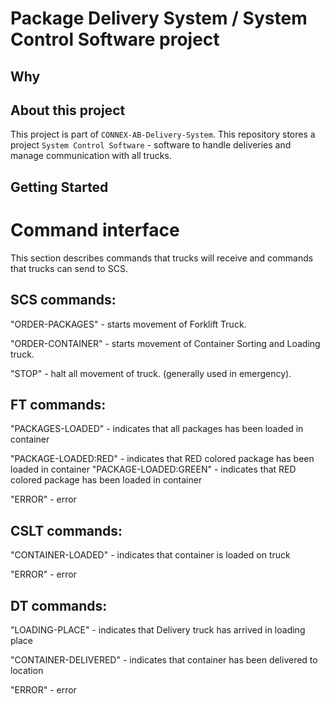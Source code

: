 # Package Delivery System / System Control Software project

## Why

## About this project

This project is part of `CONNEX-AB-Delivery-System`. This repository stores a project `System Control Software` -
software to handle deliveries and manage communication with all trucks.


## Getting Started


# Command interface

This section describes commands that trucks will receive and commands that trucks can send to SCS.

## SCS commands:

"ORDER-PACKAGES" - starts movement of Forklift Truck.

"ORDER-CONTAINER" - starts movement of Container Sorting and Loading truck.

"STOP" - halt all movement of truck. (generally used in emergency).

## FT commands:

"PACKAGES-LOADED" - indicates that all packages has been loaded in container

"PACKAGE-LOADED:RED" - indicates that RED colored package has been loaded in container
"PACKAGE-LOADED:GREEN" - indicates that RED colored package has been loaded in container

"ERROR" - error

## CSLT commands:

"CONTAINER-LOADED" - indicates that container is loaded on truck

"ERROR" - error

## DT commands:

"LOADING-PLACE" - indicates that Delivery truck has arrived in loading place

"CONTAINER-DELIVERED" - indicates that container has been delivered to location

"ERROR" - error
